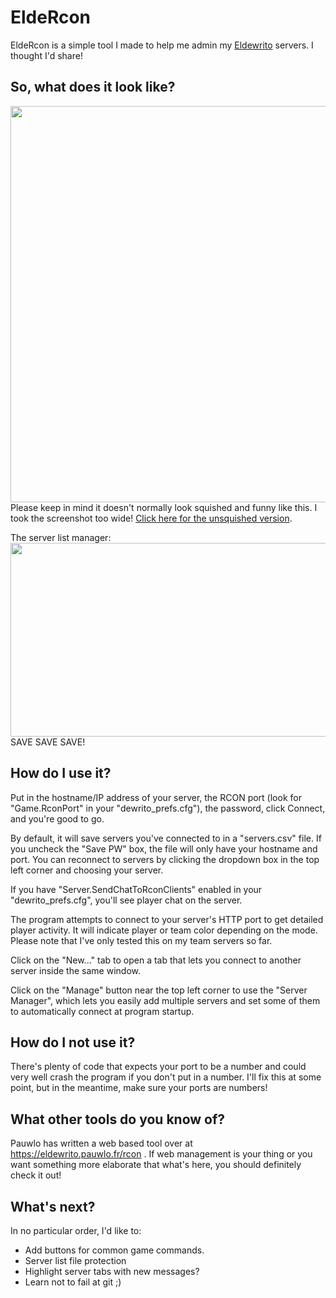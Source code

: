 ﻿# EldeRcon
EldeRcon is a simple tool I made to help me admin my [Eldewrito](https://github.com/ElDewrito/ElDorito/) servers. I thought I'd share!

## So, what does it look like?
<img src="https://i.imgur.com/ZX1JO4W.png" width="1193" height="634" align="left">

Please keep in mind it doesn't normally look squished and funny like this. I took the screenshot too wide! [Click here for the unsquished version](https://i.imgur.com/ZX1JO4W.png).

The server list manager:
<img src="https://i.imgur.com/h8oX4Hy.png" width="611" height="310" align="left">

SAVE SAVE SAVE!

## How do I use it?
Put in the hostname/IP address of your server, the RCON port (look for "Game.RconPort"  in your "dewrito_prefs.cfg"), the password, click Connect, and you're good to go.

By default, it will save servers you've connected to in a "servers.csv" file. If you uncheck the "Save PW" box, the file will only have your hostname and port. You can reconnect to servers by clicking the dropdown box in the top left corner and choosing your server.

If you have "Server.SendChatToRconClients" enabled in your "dewrito_prefs.cfg", you'll see player chat on the server.

The program attempts to connect to your server's HTTP port to get detailed player activity. It will indicate player or team color depending on the mode. Please note that I've only tested this on my team servers so far.

Click on the "New..." tab to open a tab that lets you connect to another server inside the same window.

Click on the "Manage" button near the top left corner to use the "Server Manager", which lets you easily add multiple servers and set some of them to automatically connect at program startup.

## How do I not use it?
There's plenty of code that expects your port to be a number and could very well crash the program if you don't put in a number. I'll fix this at some point, but in the meantime, make sure your ports are numbers!

## What other tools do you know of?
Pauwlo has written a web based tool over at https://eldewrito.pauwlo.fr/rcon . If web management is your thing or you want something more elaborate that what's here, you should definitely check it out!

## What's next?
In no particular order, I'd like to:
* Add buttons for common game commands. 
* Server list file protection
* Highlight server tabs with new messages?
* Learn not to fail at git ;)
